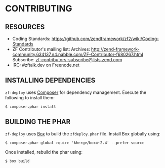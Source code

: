 # CONTRIBUTING

## RESOURCES

- Coding Standards:
  https://github.com/zendframework/zf2/wiki/Coding-Standards
- ZF Contributor's mailing list:
  Archives: http://zend-framework-community.634137.n4.nabble.com/ZF-Contributor-f680267.html
  Subscribe: zf-contributors-subscribe@lists.zend.com
- IRC:
  #zftalk.dev on Freenode.net

## INSTALLING DEPENDENCIES

`zf-deploy` uses [Composer](https://getcomposer.org/) for dependency management.
Execute the following to install them:

```console
$ composer.phar install
```

## BUILDING THE PHAR

`zf-deploy` uses [Box](http://box-project.org/) to build the `zfdeploy.phar`
file. Install Box globally using:

```console
$ composer.phar global rquire 'kherge/box=~2.4' --prefer-source
```

Once installed, rebuild the phar using:

```console
$ box build
```
